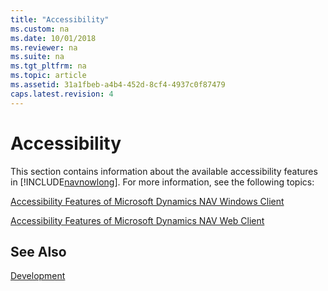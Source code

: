 ```yaml
---
title: "Accessibility"
ms.custom: na
ms.date: 10/01/2018
ms.reviewer: na
ms.suite: na
ms.tgt_pltfrm: na
ms.topic: article
ms.assetid: 31a1fbeb-a4b4-452d-8cf4-4937c0f87479
caps.latest.revision: 4
---
```

# Accessibility
This section contains information about the available accessibility features in [!INCLUDE[navnowlong](includes/navnowlong_md.md)]. For more information, see the following topics:  
  
 [Accessibility Features of Microsoft Dynamics NAV Windows Client](Accessibility-Features-of-Microsoft-Dynamics-NAV-Windows-Client.md)  
  
 [Accessibility Features of Microsoft Dynamics NAV Web Client](Accessibility-Features-of-Microsoft-Dynamics-NAV-Web-Client.md)  
  
## See Also  
 [Development](Development.md)

